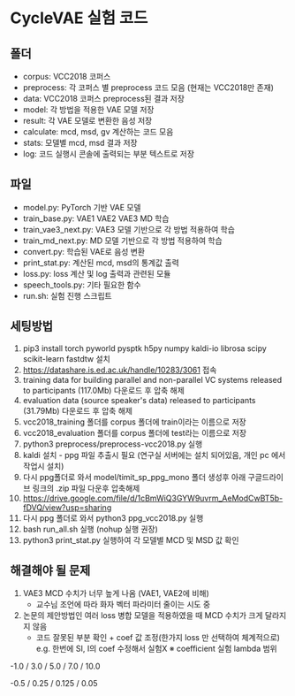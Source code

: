 # CycleVAE 실험 코드
## 폴더
- corpus: VCC2018 코퍼스
- preprocess: 각 코퍼스 별 preprocess 코드 모음 (현재는 VCC2018만 존재)
- data: VCC2018 코퍼스 preprocess된 결과 저장
- model: 각 방법을 적용한 VAE 모델 저장
- result: 각 VAE 모델로 변환한 음성 저장
- calculate: mcd, msd, gv 계산하는 코드 모음
- stats: 모델별 mcd, msd 결과 저장
- log: 코드 실행시 콘솔에 출력되는 부분 텍스트로 저장
## 파일
- model.py: PyTorch 기반 VAE 모델
- train_base.py: VAE1 VAE2 VAE3 MD 학습
- train_vae3_next.py: VAE3 모델 기반으로 각 방법 적용하여 학습
- train_md_next.py: MD 모델 기반으로 각 방법 적용하여 학습
- convert.py: 학습된 VAE로 음성 변환
- print_stat.py: 계산된 mcd, msd의 통계값 출력
- loss.py: loss 계산 및 log 출력과 관련된 모듈
- speech_tools.py: 기타 필요한 함수
- run.sh: 실험 진행 스크립트

## 세팅방법
1. pip3 install torch pyworld pysptk h5py numpy kaldi-io librosa scipy scikit-learn fastdtw 설치
2. https://datashare.is.ed.ac.uk/handle/10283/3061 접속
3. training data for building parallel and non-parallel VC systems released to participants (117.0Mb) 다운로드 후 압축 해제
4. evaluation data (source speaker's data) released to participants (31.79Mb) 다운로드 후 압축 해제
5. vcc2018_training 폴더를 corpus 폴더에 train이라는 이름으로 저장
6. vcc2018_evaluation 폴더를 corpus 폴더에 test라는 이름으로 저장
7. python3 preprocess/preprocess-vcc2018.py 실행
8. kaldi 설치 - ppg 파일 추출시 필요 (연구실 서버에는 설치 되어있음, 개인 pc 에서 작업시 설치) 
9. 다시 ppg폴더로 와서 model/timit_sp_ppg_mono 폴더 생성후 아래 구글드라이브 링크의 .zip 파일 다운후 압축해제
10. https://drive.google.com/file/d/1cBmWiQ3GYW9uvrm_AeModCwBT5b-fDVQ/view?usp=sharing 
11. 다시 ppg 폴더로 와서 python3 ppg_vcc2018.py 실행 
12. bash run_all.sh 실행 (nohup 실행 권장)
13. python3 print_stat.py 실행하여 각 모델별 MCD 및 MSD 값 확인

## 해결해야 될 문제
1. VAE3 MCD 수치가 너무 높게 나옴 (VAE1, VAE2에 비해)
    - 교수님 조언에 따라 화자 벡터 파라미터 줄이는 시도 중
2. 논문의 제안방법인 여러 loss 병합 모델을 적용하였을 때 MCD 수치가 크게 달라지지 않음
    - 코드 잘못된 부분 확인 + coef 값 조정(한가지 loss 만 선택하여 체계적으로) e.g. 한번에 SI, I의 coef 수정해서 실험X
※ coefficient 실험 lambda 범위
   
   
-1.0 / 3.0 / 5.0 / 7.0 / 10.0 

-0.5 / 0.25 / 0.125 / 0.05

